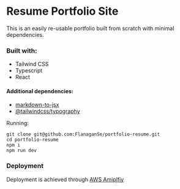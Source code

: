 # Resume Portfolio Site

This is an easily re-usable portfolio built from scratch with minimal dependencies.

### Built with:

- Tailwind CSS
- Typescript
- React

#### Additional dependencies:

- [markdown-to-jsx](https://github.com/quantizor/markdown-to-jsx)
- [@tailwindcss/typography](https://github.com/tailwindlabs/tailwindcss-typography)

Running:

```
git clone git@github.com:FlanaganSe/portfolio-resume.git
cd portfolio-resume
npm i
npm run dev
```

### Deployment

Deployment is achieved through [AWS Amiplfiy](https://aws.amazon.com/amplify/)
